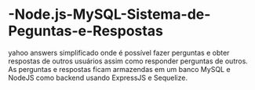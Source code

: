 # -Node.js-MySQL-Sistema-de-Peguntas-e-Respostas
yahoo answers simplificado onde é possível fazer perguntas e obter respostas de outros usuários assim como responder perguntas de outros.
As perguntas e respostas ficam armazendas em um banco MySQL e NodeJS como backend usando ExpressJS e Sequelize.
